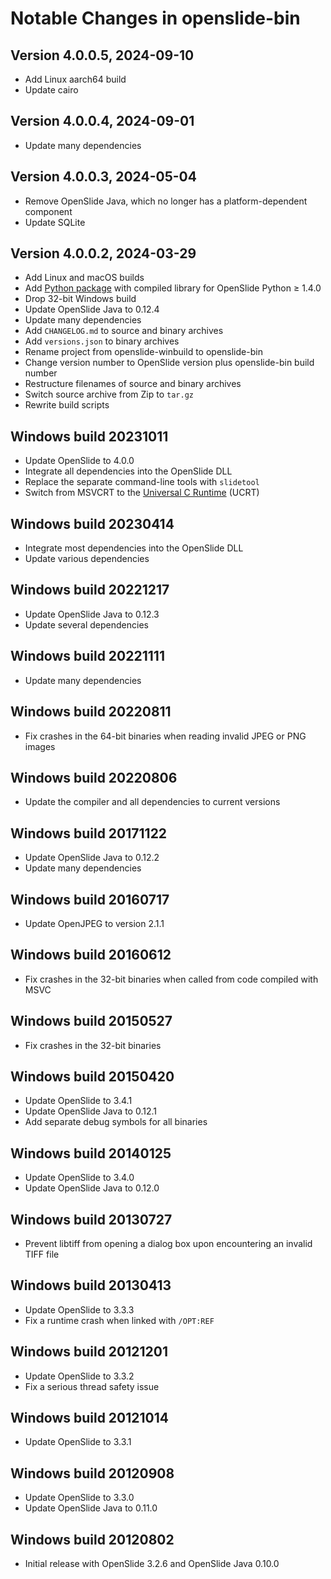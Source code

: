 # Notable Changes in openslide-bin

## Version 4.0.0.5, 2024-09-10

* Add Linux aarch64 build
* Update cairo


## Version 4.0.0.4, 2024-09-01

* Update many dependencies


## Version 4.0.0.3, 2024-05-04

* Remove OpenSlide Java, which no longer has a platform-dependent component
* Update SQLite


## Version 4.0.0.2, 2024-03-29

* Add Linux and macOS builds
* Add [Python package][py] with compiled library for OpenSlide Python ≥ 1.4.0
* Drop 32-bit Windows build
* Update OpenSlide Java to 0.12.4
* Update many dependencies
* Add `CHANGELOG.md` to source and binary archives
* Add `versions.json` to binary archives
* Rename project from openslide-winbuild to openslide-bin
* Change version number to OpenSlide version plus openslide-bin build number
* Restructure filenames of source and binary archives
* Switch source archive from Zip to `tar.gz`
* Rewrite build scripts

[py]: https://pypi.org/project/openslide-bin/


## Windows build 20231011

* Update OpenSlide to 4.0.0
* Integrate all dependencies into the OpenSlide DLL
* Replace the separate command-line tools with `slidetool`
* Switch from MSVCRT to the [Universal C Runtime][ucrt] (UCRT)

[ucrt]: https://learn.microsoft.com/en-us/cpp/windows/universal-crt-deployment


## Windows build 20230414

* Integrate most dependencies into the OpenSlide DLL
* Update various dependencies


## Windows build 20221217

* Update OpenSlide Java to 0.12.3
* Update several dependencies


## Windows build 20221111

* Update many dependencies


## Windows build 20220811

* Fix crashes in the 64-bit binaries when reading invalid JPEG or PNG images


## Windows build 20220806

* Update the compiler and all dependencies to current versions


## Windows build 20171122

* Update OpenSlide Java to 0.12.2
* Update many dependencies


## Windows build 20160717

* Update OpenJPEG to version 2.1.1


## Windows build 20160612

* Fix crashes in the 32-bit binaries when called from code compiled with MSVC


## Windows build 20150527

* Fix crashes in the 32-bit binaries


## Windows build 20150420

* Update OpenSlide to 3.4.1
* Update OpenSlide Java to 0.12.1
* Add separate debug symbols for all binaries


## Windows build 20140125

* Update OpenSlide to 3.4.0
* Update OpenSlide Java to 0.12.0


## Windows build 20130727

* Prevent libtiff from opening a dialog box upon encountering an invalid TIFF
  file


## Windows build 20130413

* Update OpenSlide to 3.3.3
* Fix a runtime crash when linked with `/OPT:REF`


## Windows build 20121201

* Update OpenSlide to 3.3.2
* Fix a serious thread safety issue


## Windows build 20121014

* Update OpenSlide to 3.3.1


## Windows build 20120908

* Update OpenSlide to 3.3.0
* Update OpenSlide Java to 0.11.0


## Windows build 20120802

* Initial release with OpenSlide 3.2.6 and OpenSlide Java 0.10.0
